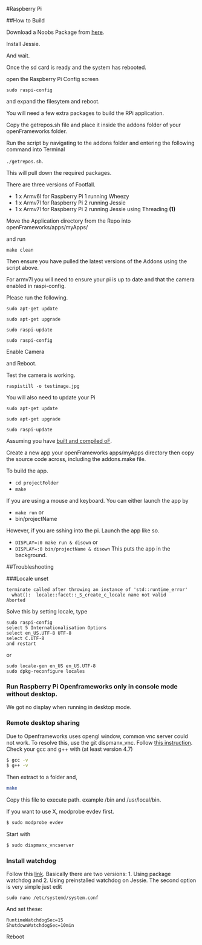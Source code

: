 #Raspberry Pi


##How to Build

Download a Noobs Package from [here](https://www.raspberrypi.org/downloads/noobs/).

Install Jessie.

And wait.

Once the sd card is ready and the system has rebooted.

open the Raspberry Pi Config screen

````sudo raspi-config````

and expand the filesytem and reboot.

You will need a few extra packages to build the RPi application.

Copy the getrepos.sh file and place it inside the addons folder of your openFrameworks folder. 

Run the script by navigating to the addons folder and entering the following command into Terminal 

`./getrepos.sh`. 

This will pull down the required packages.

There are three versions of Footfall.

* 1 x Armv6l for Raspberry Pi 1 running Wheezy
* 1 x Armv7l for Raspberry Pi 2 running Jessie
* 1 x Armv7l for Raspberry Pi 2 running Jessie using Threading **(1)**

Move the Application directory from the Repo into openFrameworks/apps/myApps/

and run 

`make clean`

Then ensure you have pulled the latest versions of the Addons using the script above.

For armv7l you will need to ensure your pi is up to date and that the camera enabled in raspi-config.

Please run the following.

`sudo apt-get update`

`sudo apt-get upgrade`

`sudo raspi-update`

`sudo raspi-config`

Enable Camera

and Reboot.

Test the camera is working. 

```raspistill -o testimage.jpg```

You will also need to update your Pi

`sudo apt-get update`

`sudo apt-get upgrade`

`sudo raspi-update`

Assuming you have [built and compiled oF](http://forum.openframeworks.cc/t/raspberry-pi-2-setup-guide/18690).

Create a new app your openFrameworks apps/myApps directory then copy the source code across, including the addons.make file.

To build the app.

* ```cd projectFolder```
* ```make```

If you are using a mouse and keyboard.
You can either launch the app by
* ```make run```
or
* bin/projectName

However, if you are sshing into the pi.
Launch the app like so.

* ```DISPLAY=:0 make run & disown```
or
* ```DISPLAY=:0 bin/projectName & disown```
This puts the app in the background.


##Troubleshooting

###Locale unset
```
terminate called after throwing an instance of 'std::runtime_error'
  what():  locale::facet::_S_create_c_locale name not valid
Aborted
```
Solve this by setting locale, type 
```
sudo raspi-config
select 5 Internationalisation Options
select en_US.UTF-8 UTF-8
select C.UTF-8
and restart
```
or
```
sudo locale-gen en_US en_US.UTF-8
sudo dpkg-reconfigure locales
```

### Run Raspberry Pi Openframeworks only in console mode without desktop.
We got no display when running in desktop mode.

### Remote desktop sharing
Due to Openframeworks uses opengl window, common vnc server could not work.
To resolve this, use the git dispmanx_vnc.
Follow [this instruction](http://raspmer.blogspot.co.id/2015/07/vnc-server-for-raspberry-pi-with.html).
Check your gcc and g++ with (at least version 4.7)
```sh
$ gcc -v
$ g++ -v
```
Then extract to a folder and,
```sh
make
```

Copy this file to execute path. example /bin and /usr/local/bin.

If you want to use X, modprobe  evdev first.
```sh
$ sudo modprobe evdev
```

Start with
```sh
$ sudo dispmanx_vncserver
```

### Install watchdog
Follow this [link](https://www.raspberrypi.org/forums/viewtopic.php?f=29&t=147501).
Basically there are two versions: 1. Using package watchdog and 2. Using preinstalled watchdog on Jessie.
The second option is very simple just edit
```
sudo nano /etc/systemd/system.conf
```
And set these:
```
RuntimeWatchdogSec=15
ShutdownWatchdogSec=10min
```
Reboot
